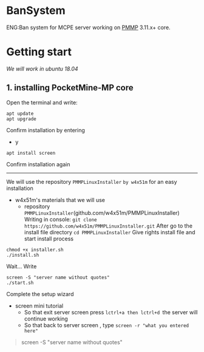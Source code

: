 # BanSystem
ENG:Ban system for MCPE server working on [PMMP](https://pmmp.readthedocs.io/en/rtfd/installation.html) 3.11.x+ core. 
# Getting start
_We will work in ubuntu 18.04_
## 1. installing PocketMine-MP core
Open the terminal and write:
```
apt update
apt upgrade
```
Confirm installation by entering
- y
```
apt install screen
```
Confirm installation again
________________
We will use the repository `PMMPLinuxInstaller` `by w4x51m` for an easy installation
- w4x51m's materials that we will use
    - repository `PMMPLinuxInstaller`(github.com/w4x51m/PMMPLinuxInstaller)
Writing in console:
`git clone https://github.com/w4x51m/PMMPLinuxInstaller.git`
After go to the install file directory
`cd PMMPLinuxInstaller`
Give rights install file and start install process
```
chmod +x installer.sh
./install.sh
```
Wait...
Write
```
screen -S "server name without quotes"
./start.sh
```
Complete the setup wizard
- screen mini tutorial
    - So that exit server screen press `lctrl+a then lctrl+d `the server will continue working
    - So that back to server screen , type `screen -r "what you entered here"`
> screen -S "server name without quotes"    
